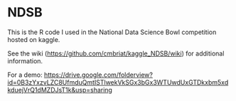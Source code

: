 # NDSB
This is the R code I used in the National Data Science Bowl competition hosted on kaggle.

See the wiki (https://github.com/cmbriat/kaggle_NDSB/wiki) for additional information.

For a demo: https://drive.google.com/folderview?id=0B3zYxzvLZC8UfmduQmtISTlwekVkSGx3bGx3WTUwdUxGTDkxbm5xdkduejVrQ1dMZDJsT1k&usp=sharing
